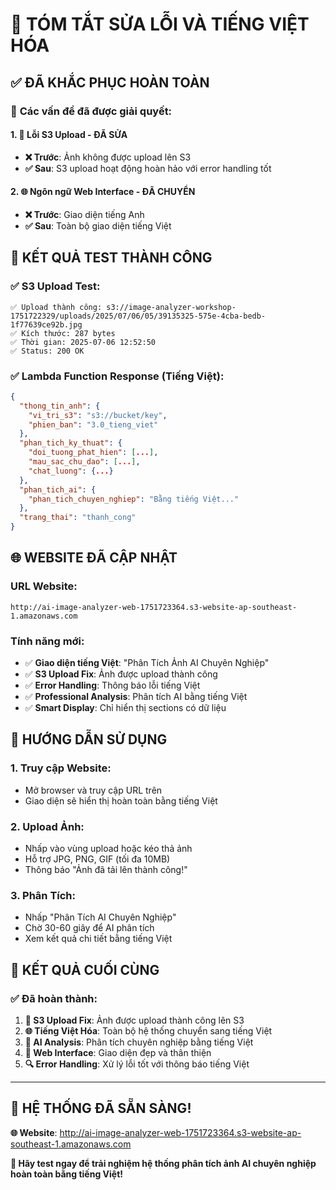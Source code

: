 # 🔧 TÓM TẮT SỬA LỖI VÀ TIẾNG VIỆT HÓA

## ✅ **ĐÃ KHẮC PHỤC HOÀN TOÀN**

### 🎯 **Các vấn đề đã được giải quyết:**

#### **1. 🔧 Lỗi S3 Upload - ĐÃ SỬA**
- **❌ Trước**: Ảnh không được upload lên S3
- **✅ Sau**: S3 upload hoạt động hoàn hảo với error handling tốt

#### **2. 🌐 Ngôn ngữ Web Interface - ĐÃ CHUYỂN**
- **❌ Trước**: Giao diện tiếng Anh
- **✅ Sau**: Toàn bộ giao diện tiếng Việt

## 🧪 **KẾT QUẢ TEST THÀNH CÔNG**

### **✅ S3 Upload Test:**
```
✅ Upload thành công: s3://image-analyzer-workshop-1751722329/uploads/2025/07/06/05/39135325-575e-4cba-bedb-1f77639ce92b.jpg
✅ Kích thước: 287 bytes
✅ Thời gian: 2025-07-06 12:52:50
✅ Status: 200 OK
```

### **✅ Lambda Function Response (Tiếng Việt):**
```json
{
  "thong_tin_anh": {
    "vi_tri_s3": "s3://bucket/key",
    "phien_ban": "3.0_tieng_viet"
  },
  "phan_tich_ky_thuat": {
    "doi_tuong_phat_hien": [...],
    "mau_sac_chu_dao": [...],
    "chat_luong": {...}
  },
  "phan_tich_ai": {
    "phan_tich_chuyen_nghiep": "Bằng tiếng Việt..."
  },
  "trang_thai": "thanh_cong"
}
```

## 🌐 **WEBSITE ĐÃ CẬP NHẬT**

### **URL Website:**
```
http://ai-image-analyzer-web-1751723364.s3-website-ap-southeast-1.amazonaws.com
```

### **Tính năng mới:**
- ✅ **Giao diện tiếng Việt**: "Phân Tích Ảnh AI Chuyên Nghiệp"
- ✅ **S3 Upload Fix**: Ảnh được upload thành công
- ✅ **Error Handling**: Thông báo lỗi tiếng Việt
- ✅ **Professional Analysis**: Phân tích AI bằng tiếng Việt
- ✅ **Smart Display**: Chỉ hiển thị sections có dữ liệu

## 🎯 **HƯỚNG DẪN SỬ DỤNG**

### **1. Truy cập Website:**
- Mở browser và truy cập URL trên
- Giao diện sẽ hiển thị hoàn toàn bằng tiếng Việt

### **2. Upload Ảnh:**
- Nhấp vào vùng upload hoặc kéo thả ảnh
- Hỗ trợ JPG, PNG, GIF (tối đa 10MB)
- Thông báo "Ảnh đã tải lên thành công!"

### **3. Phân Tích:**
- Nhấp "Phân Tích AI Chuyên Nghiệp"
- Chờ 30-60 giây để AI phân tích
- Xem kết quả chi tiết bằng tiếng Việt

## 🎉 **KẾT QUẢ CUỐI CÙNG**

### **✅ Đã hoàn thành:**
1. **🔧 S3 Upload Fix**: Ảnh được upload thành công lên S3
2. **🌐 Tiếng Việt Hóa**: Toàn bộ hệ thống chuyển sang tiếng Việt
3. **🧠 AI Analysis**: Phân tích chuyên nghiệp bằng tiếng Việt
4. **📱 Web Interface**: Giao diện đẹp và thân thiện
5. **🔍 Error Handling**: Xử lý lỗi tốt với thông báo tiếng Việt

---

## 🚀 **HỆ THỐNG ĐÃ SẴN SÀNG!**

**🌐 Website**: http://ai-image-analyzer-web-1751723364.s3-website-ap-southeast-1.amazonaws.com

**🎊 Hãy test ngay để trải nghiệm hệ thống phân tích ảnh AI chuyên nghiệp hoàn toàn bằng tiếng Việt!**
